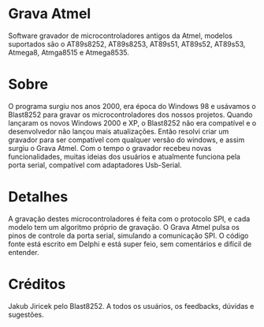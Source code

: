 # Grava Atmel
Software gravador de microcontroladores antigos da Atmel, modelos suportados são o AT89s8252, AT89s8253, AT89s51, AT89s52, AT89s53, Atmega8, Atmga8515 e Atmega8535.

# Sobre
O programa surgiu nos anos 2000, era época do Windows 98 e usávamos o Blast8252 para gravar os microcontroladores dos nossos projetos. Quando lançaram os novos Windows 2000 e XP, o Blast8252 não era compatível e o desenvolvedor não lançou mais atualizações.
Então resolvi criar um gravador para ser compatível com qualquer versão do windows, e assim surgiu o Grava Atmel. Com o tempo o gravador recebeu novas funcionalidades, muitas ideias dos usuários e atualmente funciona pela porta serial, compatível com adaptadores Usb-Serial.

# Detalhes
A gravação destes microcontroladores é feita com o protocolo SPI, e cada modelo tem um algoritmo próprio de gravação. O Grava Atmel pulsa os pinos de controle da porta serial, simulando a comunicação SPI.
O código fonte está escrito em Delphi e está super feio, sem comentários e difícil de entender.

# Créditos
Jakub Jiricek pelo Blast8252.
A todos os usuários, os feedbacks, dúvidas e sugestões.

